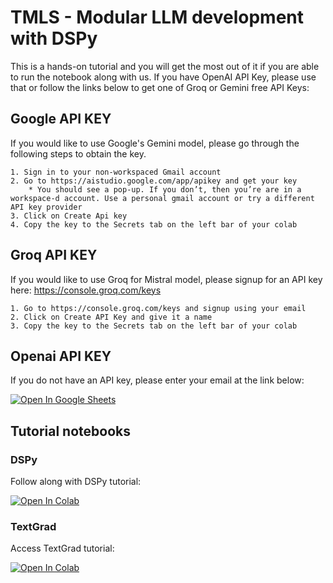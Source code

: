 # TMLS - Modular LLM development with DSPy

This is a hands-on tutorial and you will get the most out of it if you are able to run the notebook along with us. If you have OpenAI API Key, please use that or follow the links below to get one of Groq or Gemini free API Keys:


## Google API KEY
If you would like to use Google's Gemini model, please go through the following steps to obtain the key.

    1. Sign in to your non-workspaced Gmail account
    2. Go to https://aistudio.google.com/app/apikey and get your key
        * You should see a pop-up. If you don’t, then you’re are in a workspace-d account. Use a personal gmail account or try a different API key provider
    3. Click on Create Api key
    4. Copy the key to the Secrets tab on the left bar of your colab


## Groq API KEY
If you would like to use Groq for Mistral model, please signup for an API key here: https://console.groq.com/keys

    1. Go to https://console.groq.com/keys and signup using your email
    2. Click on Create API Key and give it a name
    3. Copy the key to the Secrets tab on the left bar of your colab

## Openai API KEY
If you do not have an API key, please enter your email at the link below:

[![Open In Google Sheets](https://img.icons8.com/color/48/000000/google-sheets.png)](
https://docs.google.com/spreadsheets/d/1w4cf9Kc2ZMTPUYWoq47UT7eDuSGBTa8bO0a73TRq0yc/edit?usp=sharing)


## Tutorial notebooks

### DSPy
Follow along with DSPy tutorial:

[![Open In Colab](https://colab.research.google.com/assets/colab-badge.svg)](https://colab.research.google.com/drive/1D8hx5VTve5ZdSDXjMOYwSJ3Jv402NYfc?usp=sharing)

### TextGrad
Access TextGrad tutorial: 

[![Open In Colab](https://colab.research.google.com/assets/colab-badge.svg)](https://colab.research.google.com/drive/16mAeLKczf4wxBhPSJT7KnMcwftjX9QQy?usp=sharing)



